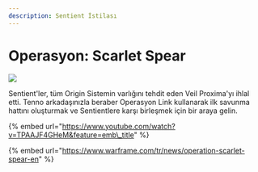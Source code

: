 ```yaml
---
description: Sentient İstilası
---
```


# Operasyon: Scarlet Spear

![](https://i.ibb.co/y6hmzq1/image.png)

Sentient'ler, tüm Origin Sistemin varlığını tehdit eden Veil Proxima'yı ihlal etti. Tenno arkadaşınızla beraber Operasyon Link kullanarak ilk savunma hattını oluşturmak ve Sentientlere karşı birleşmek için bir araya gelin.

{% embed url="https://www.youtube.com/watch?v=TPAAJF4GHeM&feature=emb\_title" %}

{% embed url="https://www.warframe.com/tr/news/operation-scarlet-spear-en" %}

